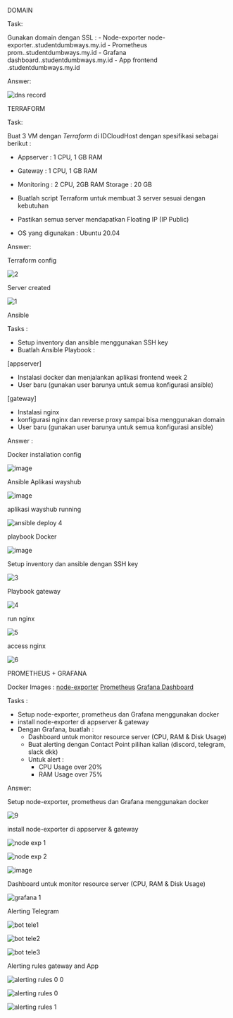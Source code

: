 DOMAIN

Task:

Gunakan domain dengan SSL :
     - Node-exporter
node-exporter.<nama>.studentdumbways.my.id
        -  Prometheus
prom.<nama>.studentdumbways.my.id
         -  Grafana
dashboard.<nama>.studentdumbways.my.id
          -  App frontend
<nama>.studentdumbways.my.id

Answer:
     
![dns record](https://github.com/bonbonz000/devops16-dw-bani/assets/91004163/9cc44b57-932c-4ad9-a840-8fdec36c45e4)


TERRAFORM

Task:

Buat 3 VM dengan *Terraform* di IDCloudHost dengan spesifikasi sebagai berikut :
   - Appserver : 1 CPU, 1 GB RAM
   - Gateway : 1 CPU, 1 GB RAM
   - Monitoring : 2 CPU, 2GB RAM
    Storage : 20 GB
     
- Buatlah script Terraform untuk membuat 3 server sesuai dengan kebutuhan
- Pastikan semua server mendapatkan Floating IP (IP Public)
- OS yang digunakan : Ubuntu 20.04


Answer:

Terraform config
     
![2](https://user-images.githubusercontent.com/91004163/236704086-196152eb-a091-4642-a5d5-e19f252ddfb3.PNG)


 Server created
     
![1](https://user-images.githubusercontent.com/91004163/236704084-e8e70950-48e6-4e1e-a891-4ba88764f234.PNG)

     
     
Ansible
     
Tasks :
- Setup inventory dan ansible menggunakan SSH key
- Buatlah Ansible Playbook :

[appserver]
- Instalasi docker dan menjalankan aplikasi frontend week 2
- User baru (gunakan user barunya untuk semua konfigurasi ansible)

[gateway]
- Instalasi nginx
- konfigurasi nginx dan reverse proxy sampai bisa menggunakan domain
- User baru (gunakan user barunya untuk semua konfigurasi ansible)
     
Answer :

Docker installation config

![image](https://user-images.githubusercontent.com/91004163/236724701-6372f51e-d292-480c-9b10-76e656951725.png)
     
Ansible Aplikasi wayshub

![image](https://github.com/bonbonz000/devops16-dw-bani/assets/91004163/d8afa3ac-d1d5-47f5-ac97-b66c586026d9)

     
aplikasi wayshub running
     
![ansible deploy 4](https://github.com/bonbonz000/devops16-dw-bani/assets/91004163/d1e88583-8f3d-4185-b1e8-fc030d7d507c)
     
     
playbook Docker
  
![image](https://user-images.githubusercontent.com/91004163/236728240-942fdd74-a4c2-403c-8fe7-93b818449179.png)

     
Setup inventory dan ansible dengan SSH key
     
![3](https://user-images.githubusercontent.com/91004163/236711834-538efe11-38f8-4682-809f-6bcf4aae2724.PNG)

 Playbook gateway
     
![4](https://user-images.githubusercontent.com/91004163/236712009-a1057e23-0f32-4cbd-9a20-33e045d4e4a9.PNG)
     
 run nginx

![5](https://user-images.githubusercontent.com/91004163/236712542-573d262b-a3ff-40a6-a322-5efd8b57050b.PNG)
     

access nginx

![6](https://user-images.githubusercontent.com/91004163/236712550-ad5725fd-89f8-4c74-9861-cd2187588f33.PNG)
     
     
PROMETHEUS + GRAFANA
     
Docker Images :
[node-exporter](https://hub.docker.com/r/prom/node-exporter)
[Prometheus](https://hub.docker.com/r/prom/prometheus)
[Grafana Dashboard](https://hub.docker.com/r/grafana/grafana)


Tasks :
     
- Setup node-exporter, prometheus dan Grafana menggunakan docker
- install node-exporter di appserver & gateway
- Dengan Grafana, buatlah :
    -  Dashboard untuk monitor resource server (CPU, RAM & Disk Usage)
    -  Buat alerting dengan Contact Point pilihan kalian (discord, telegram, slack dkk)
    -  Untuk alert :
         - CPU Usage over 20%
         - RAM Usage over 75%

     
 Answer:

 Setup node-exporter, prometheus dan Grafana menggunakan docker
     
 ![9](https://user-images.githubusercontent.com/91004163/236971912-f770f7d6-02d5-43f9-9fb1-fcce455d1380.PNG)
     
 install node-exporter di appserver & gateway
     
![node exp 1](https://github.com/bonbonz000/devops16-dw-bani/assets/91004163/216825f7-ac88-488e-b88f-021da2c1cec8)
     
![node exp 2](https://github.com/bonbonz000/devops16-dw-bani/assets/91004163/78eb38e1-36cb-4fb9-b498-2f8cd8728fb0)
     
![image](https://github.com/bonbonz000/devops16-dw-bani/assets/91004163/36fb76a2-0834-41b7-a0ff-8d39d0b8f9bc)
     
Dashboard untuk monitor resource server (CPU, RAM & Disk Usage)

![grafana 1](https://github.com/bonbonz000/devops16-dw-bani/assets/91004163/c4c4104c-be69-4c0f-b401-46bbd0a8f1f3)
     
     
 Alerting Telegram
     
![bot tele1](https://github.com/bonbonz000/devops16-dw-bani/assets/91004163/03b63aa5-2ce8-4ddc-859a-ac299abb7677)

![bot tele2](https://github.com/bonbonz000/devops16-dw-bani/assets/91004163/10a797b1-816d-47cc-a2c2-0ad691de74e2)

![bot tele3](https://github.com/bonbonz000/devops16-dw-bani/assets/91004163/8ef172bb-d0bb-4afd-bc9f-e79d0cdf1e60)
     
Alerting rules gateway and App
     
![alerting rules 0 0](https://github.com/bonbonz000/devops16-dw-bani/assets/91004163/3ee7f14e-a882-43a8-8cc2-77d942b15311)
     
![alerting rules 0](https://github.com/bonbonz000/devops16-dw-bani/assets/91004163/99e52e67-dcbe-494b-93ba-a1ee5dc2bb24)
     
![alerting rules 1](https://github.com/bonbonz000/devops16-dw-bani/assets/91004163/b20f1a68-465d-4dac-acf5-ab57078424c6)



     


